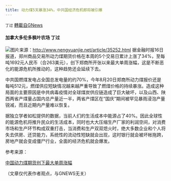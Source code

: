 ```yaml
---
title: 动力煤5天暴涨34%，中共国经济危机即将被引爆
---
```

`丁过` [轉載自GNews](https://gnews.org/zh-hans/1598238/)

#### 加拿大多伦多枫叶农场 丁过
![](https://assets.gnews.org/wp-content/uploads/2021/10/20200326105316424.jpeg)图片来源：http://www.nengyuanjie.net/article/35252.html
据金融时报16日报道，郑州商品交易所动力煤期货价格在本周的5个交易日累计上涨了34%，至每吨1692元人民币（合263美元），创下郑商所开张以来最大单周涨幅，这是不断恶化的能源危机所推动的，这种趋势还会延续下去。

中共国燃煤发电占全国总发电量的约70%，今年8月20日郑商所动力煤报价还是每吨512元，燃煤供应短缺情况越来越严重导致了燃煤价格的持续暴涨。造成这种局面的主要原因是中共病毒疫情对全球煤炭供应链造成了巨大破坏，以及山西、陕西两省产煤量占国内总产量近一半，两省产煤区在“国庆”期间被罕见暴雨浸泡产量锐减，而且近期内产量难以恢复。

据独立学者如松提供的数据，当前人们的生活成本中能源占了40%。因此全球性的能源危机将推升民众的生活成本，同时也大大压缩生产厂家的利润空间，对消费市场和生产环节构成双重打击，当消费和生产双双熄火时，绝大多数企业和个人将失去供房、还贷能力，系统性的流动性短缺就会出现，这时银行就会被坏帐拖跨，房地产就会变成僵尸行业，全面的经济危机就会爆发。

参考来源：

[中国动力煤期货创下最大单周涨幅](http://www.ftchinese.com/story/001094239?full=y&amp;gift_id=eec2dc837a36a7b3293f438c41d245820769652&amp;archive)

（文章仅代表作者观点，与GNEWS无关）
